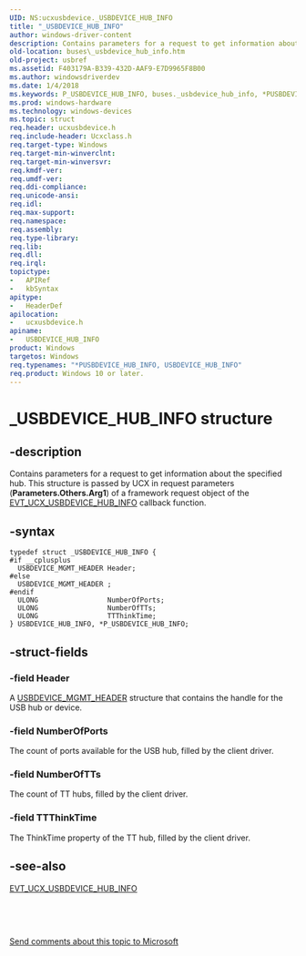 ```yaml
---
UID: NS:ucxusbdevice._USBDEVICE_HUB_INFO
title: "_USBDEVICE_HUB_INFO"
author: windows-driver-content
description: Contains parameters for a request to get information about the specified hub. This structure is passed by UCX in request parameters (Parameters.Others.Arg1) of a framework request object of the EVT_UCX_USBDEVICE_HUB_INFO callback function.
old-location: buses\_usbdevice_hub_info.htm
old-project: usbref
ms.assetid: F403179A-B339-432D-AAF9-E7D9965F8B00
ms.author: windowsdriverdev
ms.date: 1/4/2018
ms.keywords: P_USBDEVICE_HUB_INFO, buses._usbdevice_hub_info, *PUSBDEVICE_HUB_INFO, _USBDEVICE_HUB_INFO, ucxusbdevice/_USBDEVICE_HUB_INFO, P_USBDEVICE_HUB_INFO structure pointer [Buses], ucxusbdevice/P_USBDEVICE_HUB_INFO, USBDEVICE_HUB_INFO, USBDEVICE_HUB_INFO structure [Buses]
ms.prod: windows-hardware
ms.technology: windows-devices
ms.topic: struct
req.header: ucxusbdevice.h
req.include-header: Ucxclass.h
req.target-type: Windows
req.target-min-winverclnt: 
req.target-min-winversvr: 
req.kmdf-ver: 
req.umdf-ver: 
req.ddi-compliance: 
req.unicode-ansi: 
req.idl: 
req.max-support: 
req.namespace: 
req.assembly: 
req.type-library: 
req.lib: 
req.dll: 
req.irql: 
topictype:
-	APIRef
-	kbSyntax
apitype:
-	HeaderDef
apilocation:
-	ucxusbdevice.h
apiname:
-	USBDEVICE_HUB_INFO
product: Windows
targetos: Windows
req.typenames: "*PUSBDEVICE_HUB_INFO, USBDEVICE_HUB_INFO"
req.product: Windows 10 or later.
---
```


# _USBDEVICE_HUB_INFO structure


## -description


Contains parameters for a request to get information about the specified hub. This structure is passed by UCX in request parameters (<b>Parameters.Others.Arg1</b>) of a framework request object of the <a href="..\ucxusbdevice\nc-ucxusbdevice-evt_ucx_usbdevice_hub_info.md">EVT_UCX_USBDEVICE_HUB_INFO</a> callback function.


## -syntax


````
typedef struct _USBDEVICE_HUB_INFO {
#if __cplusplus
  USBDEVICE_MGMT_HEADER Header;
#else 
  USBDEVICE_MGMT_HEADER ;
#endif 
  ULONG                 NumberOfPorts;
  ULONG                 NumberOfTTs;
  ULONG                 TTThinkTime;
} USBDEVICE_HUB_INFO, *P_USBDEVICE_HUB_INFO;
````


## -struct-fields




### -field Header

A <a href="..\ucxusbdevice\ns-ucxusbdevice-_usbdevice_mgmt_header.md">USBDEVICE_MGMT_HEADER</a> structure that contains  the handle for the USB hub or device.


### -field NumberOfPorts

The count of ports available for the USB hub, filled by the client driver.


### -field NumberOfTTs

The count of TT hubs, filled by the client driver.


### -field TTThinkTime

The ThinkTime property of the TT hub, filled by the client driver.


## -see-also

<a href="..\ucxusbdevice\nc-ucxusbdevice-evt_ucx_usbdevice_hub_info.md">EVT_UCX_USBDEVICE_HUB_INFO</a>

 

 

<a href="mailto:wsddocfb@microsoft.com?subject=Documentation%20feedback [usbref\buses]:%20USBDEVICE_HUB_INFO structure%20 RELEASE:%20(1/4/2018)&amp;body=%0A%0APRIVACY STATEMENT%0A%0AWe use your feedback to improve the documentation. We don't use your email address for any other purpose, and we'll remove your email address from our system after the issue that you're reporting is fixed. While we're working to fix this issue, we might send you an email message to ask for more info. Later, we might also send you an email message to let you know that we've addressed your feedback.%0A%0AFor more info about Microsoft's privacy policy, see http://privacy.microsoft.com/en-us/default.aspx." title="Send comments about this topic to Microsoft">Send comments about this topic to Microsoft</a>

